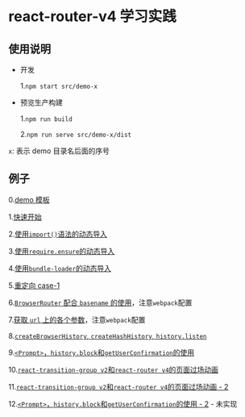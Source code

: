 # react-router-v4 学习实践

## 使用说明

* 开发

  1.`npm start src/demo-x`

* 预览生产构建

  1.`npm run build`

  2.`npm run serve src/demo-x/dist`

`x`: 表示 demo 目录名后面的序号

## 例子

0.[demo 模板](./src/demo-0)

1.[快速开始](./src/demo-1)

2.[使用`import()`语法的动态导入](./src/demo-2)

3.[使用`require.ensure`的动态导入](./src/demo-3)

4.[使用`bundle-loader`的动态导入](./src/demo-4)

5.[重定向 case-1](./src/demo-5)

6.[`BrowserRouter` 配合 `basename` 的使用](./src/demo-6)，注意`webpack`配置

7.[获取 `url` 上的各个参数](./src/demo-7)，注意`webpack`配置

8.[`createBrowserHistory`, `createHashHistory`, `history.listen`](./src/demo-8)

9.[`<Prompt>`，`history.block`和`getUserConfirmation`的使用](./src/demo-9)

10.[`react-transition-group v2`和`react-router v4`的页面过场动画](./src/demo-10)

11.[`react-transition-group v2`和`react-router v4`的页面过场动画 - 2](./src/demo-10)

12.[`<Prompt>`，`history.block`和`getUserConfirmation`的使用 - 2](./src/demo-12) - 未实现
